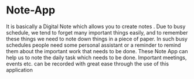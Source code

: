 # Note-App
It is basically a Digital Note which allows you to create notes . Due to busy schedule, we tend to forget many important things easily, and to remember these things we need to note down things in a piece of paper. In such busy schedules people need some personal assistant or a reminder to remind them about the important work that needs to be done. These Note App can help us to note the daily task which needs to be done. Important meetings, events etc. can be recorded with great ease through the use of this application
